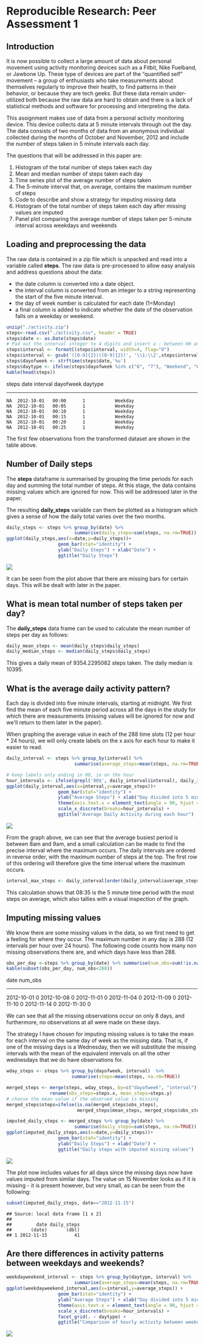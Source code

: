 # Reproducible Research: Peer Assessment 1


## Introduction

It is now possible to collect a large amount of data about personal movement using activity monitoring devices such as a Fitbit, Nike Fuelband, or Jawbone Up. These type of devices are part of the “quantified self” movement – a group of enthusiasts who take measurements about themselves regularly to improve their health, to find patterns in their behavior, or because they are tech geeks. But these data remain under-utilized both because the raw data are hard to obtain and there is a lack of statistical methods and software for processing and interpreting the data.

This assignment makes use of data from a personal activity monitoring device. This device collects data at 5 minute intervals through out the day. The data consists of two months of data from an anonymous individual collected during the months of October and November, 2012 and include the number of steps taken in 5 minute intervals each day.

The questions that will be addressed in this paper are:

1. Histogram of the total number of steps taken each day
2. Mean and median number of steps taken each day
3. Time series plot of the average number of steps taken
4. The 5-minute interval that, on average, contains the maximum number of steps
5. Code to describe and show a strategy for imputing missing data
6. Histogram of the total number of steps taken each day after missing values are imputed
7. Panel plot comparing the average number of steps taken per 5-minute interval across weekdays and weekends

## Loading and preprocessing the data

The raw data is contained in a zip file which is unpacked and read into a variable called **steps**. The raw data is pre-processed to allow easy analysis and address questions about the data:

* the date column is converted into a date object.
* the interval column is converted from an integer to a string representing the start of the five minute interval.
* the day of week number is calculated for each date (1=Monday)
* a final column is added to indicate whether the date of the observation falls on a weekday or weekend.


```r
unzip("./activity.zip")
steps<-read.csv("./activity.csv", header = TRUE)
steps$date <- as.Date(steps$date)
# Pad out the interval integer to 4 digits and insert a : between HH and MM
steps$interval <- formatC(steps$interval, width=4, flag="0")
steps$interval <- gsub('([0-9]{2})([0-9]{2})', '\\1:\\2',steps$interval)
steps$dayofweek <- strftime(steps$date,'%u')
steps$daytype <- ifelse(steps$dayofweek %in% c("6", "7"), "Weekend", "Weekday")
kable(head(steps))
```



 steps  date         interval   dayofweek   daytype 
------  -----------  ---------  ----------  --------
    NA  2012-10-01   00:00      1           Weekday 
    NA  2012-10-01   00:05      1           Weekday 
    NA  2012-10-01   00:10      1           Weekday 
    NA  2012-10-01   00:15      1           Weekday 
    NA  2012-10-01   00:20      1           Weekday 
    NA  2012-10-01   00:25      1           Weekday 

The first few observations from the transformed dataset are shown in the table above.

## Number of Daily steps 

The **steps** dataframe is summarised by grouping the time periods for each day and summing the total number of steps.  At this stage, the data contains missing values which are ignored for now.  This will be addressed later in the paper.  

The resulting **daily_steps** variable can them be plotted as a histogram which gives a sense of how the daily total varies over the two months.

```r
daily_steps <- steps %>% group_by(date) %>%
                         summarise(daily_steps=sum(steps, na.rm=TRUE))
ggplot(daily_steps,aes(x=date,y=daily_steps))+
                   geom_bar(stat="identity") +
                   ylab("Daily Steps") + xlab("Date") +
                   ggtitle("Daily Steps")
```

![](PA1_template_files/figure-html/dailysteps-1.png)

It can be seen from the plot above that there are missing bars for certain days.  This will be dealt with later in the paper.

## What is mean total number of steps taken per day?

The **daily_steps** data frame can be used to calculate the mean number of steps per day as follows: 

```r
daily_mean_steps <- mean(daily_steps$daily_steps)
daily_median_steps <- median(daily_steps$daily_steps)
```

This gives a daily mean of 9354.2295082 steps taken.  The daily median is 10395.


## What is the average daily activity pattern?

Each day is divided into five minute intervals, starting at midnight.  We first find the mean of each five minute period across all the days in the study for which there are measurements (missing values will be ignored for now and we'll return to them later in the paper).

When graphing the average value in each of the 288 time slots (12 per hour * 24 hours), we will only create labels on the x axis for each hour to make it easier to read.


```r
daily_interval <- steps %>% group_by(interval) %>%
                         summarise(average_steps=mean(steps, na.rm=TRUE))

# keep labels only ending in 00, ie on the hour
hour_intervals <- ifelse(grepl('00$', daily_interval$interval), daily_interval$interval, FALSE)
ggplot(daily_interval,aes(x=interval,y=average_steps))+
                   geom_bar(stat="identity") +
                   ylab("Average Steps") + xlab("Day divided into 5 minute intervals") +
                   theme(axis.text.x = element_text(angle = 90, hjust = 1)) +
                   scale_x_discrete(breaks=hour_intervals) +
                   ggtitle("Average Daily Activity during each hour")
```

![](PA1_template_files/figure-html/dailyactivity-1.png)

From the graph above, we can see that the average busiest period is between 8am and 9am, and a small calculation can be made to find the precise interval where the maximum occurs.  The daily intervals are ordered in reverse order, with the maximum number of steps at the top.  The first row of this ordering will therefore give the time interval where the maximum occurs.

```r
interval_max_steps <- daily_interval[order(daily_interval$average_steps, decreasing = T)[1],]
```

This calculation shows that 08:35 is the 5 minute time period with the most steps on average, which also tallies with a visual inspection of the graph.

## Imputing missing values

We know there are some missing values in the data, so we first need to get a feeling for where they occur.   The maximum number in any day is 288 (12 intervals per hour over 24 hours).  The following code counts how many non missing observations there are, and which days have less than 288.


```r
obs_per_day <-steps %>% group_by(date) %>% summarise(num_obs=sum(!is.na(steps)))
kable(subset(obs_per_day, num_obs<288))
```



date          num_obs
-----------  --------
2012-10-01          0
2012-10-08          0
2012-11-01          0
2012-11-04          0
2012-11-09          0
2012-11-10          0
2012-11-14          0
2012-11-30          0

We can see that all the missing observations occur on only 8 days, and furthermore, no observations at all were made on these days.

The strategy I have chosen for imputing missing values is to take the mean for each interval on the same day of week as the missing data.  That is, if one of the missing days is a Wednesday, then we will substitute the missing intervals with the mean of the equivalent intervals on all the other wednesdays that we do have observations for.


```r
wday_steps <- steps %>% group_by(dayofweek, interval)  %>%
                        summarise(steps=mean(steps, na.rm=TRUE))

merged_steps <- merge(steps, wday_steps, by=c("dayofweek", "interval")) %>%
                rename(obs_steps=steps.x, mean_steps=steps.y)
# choose the mean value if the observed value is missing
merged_steps$steps=ifelse(is.na(merged_steps$obs_steps), 
                          merged_steps$mean_steps, merged_steps$obs_steps)

imputed_daily_steps <- merged_steps %>% group_by(date) %>%
                         summarise(daily_steps=sum(steps, na.rm=TRUE))
ggplot(imputed_daily_steps,aes(x=date,y=daily_steps))+
                   geom_bar(stat="identity") +
                   ylab("Daily Steps") + xlab("Date") +
                   ggtitle("Daily steps with imputed missing values")
```

![](PA1_template_files/figure-html/mergemissingdata-1.png)

The plot now includes values for all days since the missing days now have values imputed from similar days.  The value on 15 November looks as if it is missing - it is present however, but very small, as can be seen from the following:


```r
subset(imputed_daily_steps, date=="2012-11-15")
```

```
## Source: local data frame [1 x 2]
## 
##         date daily_steps
##       (date)       (dbl)
## 1 2012-11-15          41
```




## Are there differences in activity patterns between weekdays and weekends?


```r
weekdayweekend_interval <- steps %>% group_by(daytype, interval) %>%
                         summarise(average_steps=mean(steps, na.rm=TRUE))
ggplot(weekdayweekend_interval,aes(x=interval,y=average_steps)) +
                   geom_bar(stat="identity") +
                   ylab("Average Steps") + xlab("Day divided into 5 minute intervals") +
                   theme(axis.text.x = element_text(angle = 90, hjust = 1)) +
                   scale_x_discrete(breaks=hour_intervals) +
                   facet_grid(. ~ daytype) +
                   ggtitle("Comparison of hourly activity between weekdays and the weekend")
```

![](PA1_template_files/figure-html/weekdayweekend-1.png)

